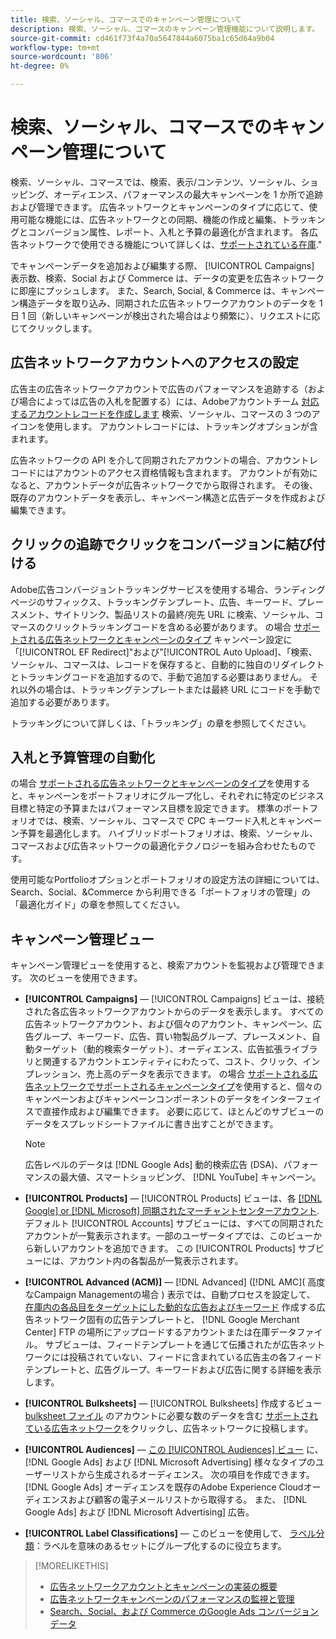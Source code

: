 ```yaml
---
title: 検索、ソーシャル、コマースでのキャンペーン管理について
description: 検索、ソーシャル、コマースのキャンペーン管理機能について説明します。
source-git-commit: cd461f73f4a70a5647844a6075ba1c65d64a9b04
workflow-type: tm+mt
source-wordcount: '806'
ht-degree: 0%

---
```


# 検索、ソーシャル、コマースでのキャンペーン管理について

検索、ソーシャル、コマースでは、検索、表示/コンテンツ、ソーシャル、ショッピング、オーディエンス、パフォーマンスの最大キャンペーンを 1 か所で追跡および管理できます。 広告ネットワークとキャンペーンのタイプに応じて、使用可能な機能には、広告ネットワークとの同期、機能の作成と編集、トラッキングとコンバージョン属性、レポート、入札と予算の最適化が含まれます。 各広告ネットワークで使用できる機能について詳しくは、[サポートされている在庫](/help/search-social-commerce/introduction/supported-inventory.md).&quot;

でキャンペーンデータを追加および編集する際、 [!UICONTROL Campaigns] 表示数、検索、Social および Commerce は、データの変更を広告ネットワークに即座にプッシュします。 また、Search, Social, &amp; Commerce は、キャンペーン構造データを取り込み、同期された広告ネットワークアカウントのデータを 1 日 1 回（新しいキャンペーンが検出された場合はより頻繁に）、リクエストに応じてクリックします。

## 広告ネットワークアカウントへのアクセスの設定

広告主の広告ネットワークアカウントで広告のパフォーマンスを追跡する（および場合によっては広告の入札を配置する）には、Adobeアカウントチーム [対応するアカウントレコードを作成します](/help/search-social-commerce/campaign-management/accounts/ad-network-account-manage.md) 検索、ソーシャル、コマースの 3 つのアイコンを使用します。 アカウントレコードには、トラッキングオプションが含まれます。

広告ネットワークの API を介して同期されたアカウントの場合、アカウントレコードにはアカウントのアクセス資格情報も含まれます。 アカウントが有効になると、アカウントデータが広告ネットワークでから取得されます。 その後、既存のアカウントデータを表示し、キャンペーン構造と広告データを作成および編集できます。

## クリックの追跡でクリックをコンバージョンに結び付ける

Adobe広告コンバージョントラッキングサービスを使用する場合、ランディングページのサフィックス、トラッキングテンプレート、広告、キーワード、プレースメント、サイトリンク、製品リストの最終/宛先 URL に検索、ソーシャル、コマースのクリックトラッキングコードを含める必要があります。 の場合 [サポートされる広告ネットワークとキャンペーンのタイプ](/help/search-social-commerce/introduction/supported-inventory.md) キャンペーン設定に「[!UICONTROL EF Redirect]&quot;および&quot;[!UICONTROL Auto Upload]、「検索、ソーシャル、コマースは、レコードを保存すると、自動的に独自のリダイレクトとトラッキングコードを追加するので、手動で追加する必要はありません。 それ以外の場合は、トラッキングテンプレートまたは最終 URL にコードを手動で追加する必要があります。

トラッキングについて詳しくは、「トラッキング」の章を参照してください。

## 入札と予算管理の自動化

の場合 [サポートされる広告ネットワークとキャンペーンのタイプ](/help/search-social-commerce/introduction/supported-inventory.md)を使用すると、キャンペーンをポートフォリオにグループ化し、それぞれに特定のビジネス目標と特定の予算またはパフォーマンス目標を設定できます。 標準のポートフォリオでは、検索、ソーシャル、コマースで CPC キーワード入札とキャンペーン予算を最適化します。 ハイブリッドポートフォリオは、検索、ソーシャル、コマースおよび広告ネットワークの最適化テクノロジーを組み合わせたものです。

使用可能なPortfolioオプションとポートフォリオの設定方法の詳細については、Search、Social、&amp;Commerce から利用できる「ポートフォリオの管理」の「最適化ガイド」の章を参照してください。<!-- verify convention for referencing Optimization Guide here -->

## キャンペーン管理ビュー

キャンペーン管理ビューを使用すると、検索アカウントを監視および管理できます。 次のビューを使用できます。

* **[!UICONTROL Campaigns]** — [!UICONTROL Campaigns] ビューは、接続された各広告ネットワークアカウントからのデータを表示します。 すべての広告ネットワークアカウント、および個々のアカウント、キャンペーン、広告グループ、キーワード、広告、買い物製品グループ、プレースメント、自動ターゲット（動的検索ターゲット）、オーディエンス、広告拡張ライブラリと関連するアカウントエンティティにわたって、コスト、クリック、インプレッション、売上高のデータを表示できます。 の場合 [サポートされる広告ネットワークでサポートされるキャンペーンタイプ](/help/search-social-commerce/introduction/supported-inventory.md)を使用すると、個々のキャンペーンおよびキャンペーンコンポーネントのデータをインターフェイスで直接作成および編集できます。 必要に応じて、ほとんどのサブビューのデータをスプレッドシートファイルに書き出すことができます。

   >[!NOTE]
   >
   >広告レベルのデータは [!DNL Google Ads] 動的検索広告 (DSA)、パフォーマンスの最大値、スマートショッピング、 [!DNL YouTube] キャンペーン。

* **[!UICONTROL Products]** — [!UICONTROL Products] ビューは、各 [[!DNL Google] or [!DNL Microsoft] 同期されたマーチャントセンターアカウント](/help/search-social-commerce/campaign-management/accounts/merchant-account-manage.md). デフォルト [!UICONTROL Accounts] サブビューには、すべての同期されたアカウントが一覧表示されます。一部のユーザータイプでは、このビューから新しいアカウントを追加できます。 この [!UICONTROL Products] サブビューには、アカウント内の各製品が一覧表示されます。

* **[!UICONTROL Advanced (ACM)]** — [!DNL Advanced] ([!DNL AMC]( 高度なCampaign Managementの場合 ) 表示では、自動プロセスを設定して、 [在庫内の各品目をターゲットにした動的な広告およびキーワード](/help/search-social-commerce/campaign-management/inventory-feeds/inventory-feeds-about.md) 作成する広告ネットワーク固有の広告テンプレートと、 [!DNL Google Merchant Center] FTP の場所にアップロードするアカウントまたは在庫データファイル。 サブビューは、フィードテンプレートを通じて伝播されたが広告ネットワークには投稿されていない、フィードに含まれている広告主の各フィードテンプレートと、広告グループ、キーワードおよび広告に関する詳細を表示します。

* **[!UICONTROL Bulksheets]** — [!UICONTROL Bulksheets] 作成するビュー [bulksheet ファイル](/help/search-social-commerce/campaign-management/bulksheets/bulksheet-about.md) のアカウントに必要な数のデータを含む [サポートされている広告ネットワーク](/help/search-social-commerce/introduction/supported-inventory.md)をクリックし、広告ネットワークに投稿します。

* **[!UICONTROL Audiences]** — [この [!UICONTROL Audiences] ビュー](/help/search-social-commerce/campaign-management/campaigns/audience-about.md) に、 [!DNL Google Ads] および [!DNL Microsoft Advertising] 様々なタイプのユーザーリストから生成されるオーディエンス。 次の項目を作成できます。 [!DNL Google Ads] オーディエンスを既存のAdobe Experience Cloudオーディエンスおよび顧客の電子メールリストから取得する。 また、 [!DNL Google Ads] および [!DNL Microsoft Advertising] 広告。

* **[!UICONTROL Label Classifications]**  — このビューを使用して、 [ラベル分類](/help/search-social-commerce/campaign-management/label-classifications/classification-about.md)：ラベルを意味のあるセットにグループ化するのに役立ちます。

>[!MORELIKETHIS]
>
>* [広告ネットワークアカウントとキャンペーンの実装の概要](campaign-implemention-overview.md)
>* [広告ネットワークキャンペーンのパフォーマンスの監視と管理](monitor-performance-campaigns.md)
>* [Search、Social、および Commerce のGoogle Ads コンバージョンデータ](google-conversion-data.md)

